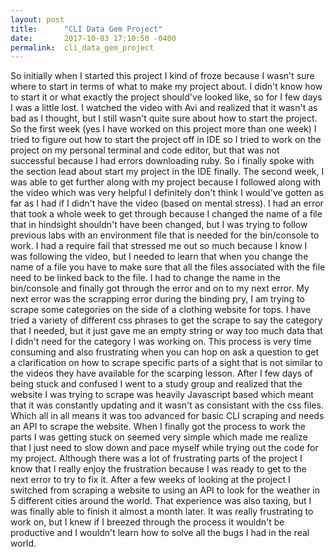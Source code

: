 ```yaml
---
layout: post
title:      "CLI Data Gem Project"
date:       2017-10-03 17:10:50 -0400
permalink:  cli_data_gem_project
---
```



So initially when I started this project I kind of froze because I wasn't sure where to start in terms of what to make my project about. I didn't know how to start it or what exactly the project should've looked like, so for I few days I was a little lost. I watched the video with Avi and realized that it wasn't as bad as I thought, but I still wasn't quite sure about how to start the project. So the first week (yes I have worked on this project more than one week) I tried to figure out how to start the project off in IDE so I tried to work on the project on my personal terminal and code editor, but that was not successful because I had errors downloading ruby. So i finally spoke with the section lead about start my project in the IDE finally. 
The second week, I was able to get further along with my project because I followed along with the video which was very helpful I definitely don't think I would've gotten as far as I had if I didn't have the video (based on mental stress). I had an error that took a whole week to get through because I changed the name of a file that in hindsight shouldn't have been changed, but I was trying to follow previous labs with an environment file that is needed for the bin/console to work. I had a require fail that stressed me out so much because I know I was following the video, but I needed to learn that when you change the name of a file you have to make sure that all the files associated with the file need to be linked back to the file. I had to change the name in the bin/console and finally got through the error and on to my next error. My next error was the scrapping error during the binding pry, I am trying to scrape some categories on the side of a clothing website for tops. I have tried a variety of different css phrases to get the scrape to say the category that I needed, but it just gave me an empty string or way too much data that I didn't need for the category I was working on. This process is very time consuming and also frustrating when you can hop on ask a question to get a clarification on how to scrape specific parts of a sight that is not similar to the videos they have available for the scarping lesson.
After I few days of being stuck and confused I went to a study group and realized that the website I was trying to scrape was heavily Javascript based which meant that it was constantly updating and it wasn't as consistant with the css files. Which all in all means it was too advanced for basic CLI scraping and needs an API to scrape the website. When I finally got the process to work the parts I was getting stuck on seemed very simple which made me realize that I just need to slow down and pace myself while trying out the code for my project. Although there was a lot of frustrating parts of the project I know that I really enjoy the frustration because I was ready to get to the next error to try to fix it.
After a few weeks of looking at the project I switched from scraping a website to using an API to look for the weather in 5 different cities around the world. That experience was also taxing, but I was finally able to finish it almost a month later. It was really frustrating to work on, but I knew if I breezed through the process it wouldn't be productive and I wouldn't learn how to solve all the bugs I had in the real world.
